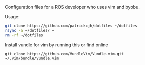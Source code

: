 Configuration files for a ROS developer who uses vim and byobu.

Usage:

```bash
git clone https://github.com/patrickcjh/dotfiles ~/dotfiles
rsync -a ~/dotfiles/ ~
rm -rf ~/dotfiles
```

Install vundle for vim by running this or find online
```
git clone https://github.com/VundleVim/Vundle.vim.git ~/.vim/bundle/Vundle.vim
```
